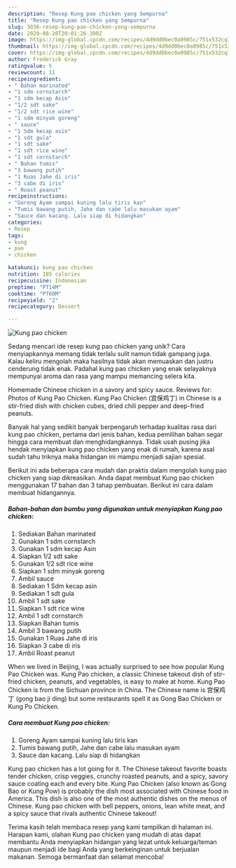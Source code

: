 ```yaml
---
description: "Resep Kung pao chicken yang Sempurna"
title: "Resep Kung pao chicken yang Sempurna"
slug: 3036-resep-kung-pao-chicken-yang-sempurna
date: 2020-08-20T20:01:26.390Z
image: https://img-global.cpcdn.com/recipes/4d9dd0bec0a0985c/751x532cq70/kung-pao-chicken-foto-resep-utama.jpg
thumbnail: https://img-global.cpcdn.com/recipes/4d9dd0bec0a0985c/751x532cq70/kung-pao-chicken-foto-resep-utama.jpg
cover: https://img-global.cpcdn.com/recipes/4d9dd0bec0a0985c/751x532cq70/kung-pao-chicken-foto-resep-utama.jpg
author: Frederick Gray
ratingvalue: 5
reviewcount: 11
recipeingredient:
- " Bahan marinated"
- "1 sdm cornstarch"
- "1 sdm kecap Asin"
- "1/2 sdt sake"
- "1/2 sdt rice wine"
- "1 sdm minyak goreng"
- " sauce"
- "1 Sdm kecap asin"
- "1 sdt gula"
- "1 sdt sake"
- "1 sdt rice wine"
- "1 sdt cornstarch"
- " Bahan tumis"
- "3 bawang putih"
- "1 Ruas Jahe di iris"
- "3 cabe di iris"
- " Roast peanut"
recipeinstructions:
- "Goreng Ayam sampai kuning lalu tiris kan"
- "Tumis bawang putih, Jahe dan cabe lalu masukan ayam"
- "Sauce dan kacang. Lalu siap di hidangkan"
categories:
- Resep
tags:
- kung
- pao
- chicken

katakunci: kung pao chicken 
nutrition: 185 calories
recipecuisine: Indonesian
preptime: "PT14M"
cooktime: "PT60M"
recipeyield: "2"
recipecategory: Dessert

---
```



![Kung pao chicken](https://img-global.cpcdn.com/recipes/4d9dd0bec0a0985c/751x532cq70/kung-pao-chicken-foto-resep-utama.jpg)

Sedang mencari ide resep kung pao chicken yang unik? Cara menyiapkannya memang tidak terlalu sulit namun tidak gampang juga. Kalau keliru mengolah maka hasilnya tidak akan memuaskan dan justru cenderung tidak enak. Padahal kung pao chicken yang enak selayaknya mempunyai aroma dan rasa yang mampu memancing selera kita.

Homemade Chinese chicken in a savory and spicy sauce. Reviews for: Photos of Kung Pao Chicken. Kung Pao Chicken (宫保鸡丁) in Chinese is a stir-fried dish with chicken cubes, dried chili pepper and deep-fried peanuts.

Banyak hal yang sedikit banyak berpengaruh terhadap kualitas rasa dari kung pao chicken, pertama dari jenis bahan, kedua pemilihan bahan segar hingga cara membuat dan menghidangkannya. Tidak usah pusing jika hendak menyiapkan kung pao chicken yang enak di rumah, karena asal sudah tahu triknya maka hidangan ini mampu menjadi sajian spesial.


Berikut ini ada beberapa cara mudah dan praktis dalam mengolah kung pao chicken yang siap dikreasikan. Anda dapat membuat Kung pao chicken menggunakan 17 bahan dan 3 tahap pembuatan. Berikut ini cara dalam membuat hidangannya.

<!--inarticleads1-->

##### Bahan-bahan dan bumbu yang digunakan untuk menyiapkan Kung pao chicken:

1. Sediakan  Bahan marinated
1. Gunakan 1 sdm cornstarch
1. Gunakan 1 sdm kecap Asin
1. Siapkan 1/2 sdt sake
1. Gunakan 1/2 sdt rice wine
1. Siapkan 1 sdm minyak goreng
1. Ambil  sauce
1. Sediakan 1 Sdm kecap asin
1. Sediakan 1 sdt gula
1. Ambil 1 sdt sake
1. Siapkan 1 sdt rice wine
1. Ambil 1 sdt cornstarch
1. Siapkan  Bahan tumis
1. Ambil 3 bawang putih
1. Gunakan 1 Ruas Jahe di iris
1. Siapkan 3 cabe di iris
1. Ambil  Roast peanut


When we lived in Beijing, I was actually surprised to see how popular Kung Pao Chicken was. Kung Pao chicken, a classic Chinese takeout dish of stir-fried chicken, peanuts, and vegetables, is easy to make at home. Kung Pao Chicken is from the Sichuan province in China. The Chinese name is 宫保鸡丁 (gong bao ji ding) but some restaurants spell it as Gong Bao Chicken or Kung Po Chicken. 

<!--inarticleads2-->

##### Cara membuat Kung pao chicken:

1. Goreng Ayam sampai kuning lalu tiris kan
1. Tumis bawang putih, Jahe dan cabe lalu masukan ayam
1. Sauce dan kacang. Lalu siap di hidangkan


Kung pao chicken has a lot going for it. The Chinese takeout favorite boasts tender chicken, crisp veggies, crunchy roasted peanuts, and a spicy, savory sauce coating each and every bite. Kung Pao Chicken (also known as Gong Bao or Kung Pow) is probably the dish most associated with Chinese food in America. This dish is also one of the most authentic dishes on the menus of Chinese. Kung pao chicken with bell peppers, onions, lean white meat, and a spicy sauce that rivals authentic Chinese takeout! 

Terima kasih telah membaca resep yang kami tampilkan di halaman ini. Harapan kami, olahan Kung pao chicken yang mudah di atas dapat membantu Anda menyiapkan hidangan yang lezat untuk keluarga/teman maupun menjadi ide bagi Anda yang berkeinginan untuk berjualan makanan. Semoga bermanfaat dan selamat mencoba!
